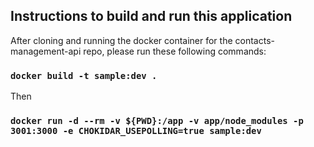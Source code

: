 ## Instructions to build and run this application

After cloning and running the docker container for the contacts-management-api repo, please run these following commands:

### `docker build -t sample:dev .`

Then

### `docker run -d --rm -v ${PWD}:/app -v app/node_modules -p 3001:3000 -e CHOKIDAR_USEPOLLING=true sample:dev`
